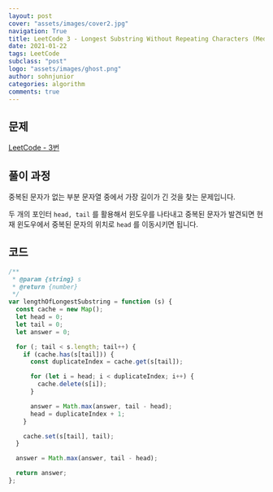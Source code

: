 ```yaml
---
layout: post
cover: "assets/images/cover2.jpg"
navigation: True
title: LeetCode 3 - Longest Substring Without Repeating Characters (Medium)
date: 2021-01-22
tags: LeetCode
subclass: "post"
logo: "assets/images/ghost.png"
author: sohnjunior
categories: algorithm
comments: true
---
```


## 문제

[LeetCode - 3번](https://leetcode.com/problems/longest-substring-without-repeating-characters/)

## 풀이 과정

중복된 문자가 없는 부분 문자열 중에서 가장 길이가 긴 것을 찾는 문제입니다.

두 개의 포인터 `head, tail` 를 활용해서 윈도우를 나타내고 중복된 문자가 발견되면 현재 윈도우에서 중복된 문자의 위치로 `head` 를 이동시키면 됩니다.

## 코드

```javascript
/**
 * @param {string} s
 * @return {number}
 */
var lengthOfLongestSubstring = function (s) {
  const cache = new Map();
  let head = 0;
  let tail = 0;
  let answer = 0;

  for (; tail < s.length; tail++) {
    if (cache.has(s[tail])) {
      const duplicateIndex = cache.get(s[tail]);

      for (let i = head; i < duplicateIndex; i++) {
        cache.delete(s[i]);
      }

      answer = Math.max(answer, tail - head);
      head = duplicateIndex + 1;
    }

    cache.set(s[tail], tail);
  }

  answer = Math.max(answer, tail - head);

  return answer;
};
```

